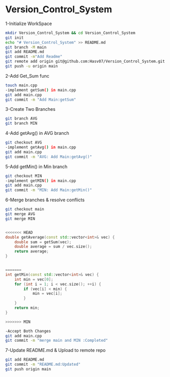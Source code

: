 # Version_Control_System
1-Initialize WorkSpace
```bash
mkdir Version_Control_System && cd Version_Control_System
git init
echo "# Version_Control_System" >> README.md
git branch -M main
git add README.md
git commit -m"Add Readme"
git remote add origin git@github.com:Hasv07/Version_Control_System.git
git push -u origin main
```
2-Add Get_Sum func
```bash
touch main.cpp
-implement getSum() in main.cpp
git add main.cpp
git commit -m "Add Main:getSum"
```
3-Create Two Branches
```bash
git branch AVG
git branch MIN
```
4-Add getAvg() in AVG branch
```bash
git checkout AVG
-implement getAvg() in main.cpp
git add main.cpp
git commit -m "AVG: Add Main:getAvg()"
```
5-Add getMin() in Min branch
```bash
git checkout MIN
-implement getMIN() in main.cpp
git add main.cpp
git commit -m "MIN: Add Main:getMin()"
```
6-Merge branches & resolve conflicts
```bash
git checkout main
git merge AVG
git merge MIN
```

```cpp

<<<<<<< HEAD
double getAverage(const std::vector<int>& vec) {
    double sum = getSum(vec);
    double average = sum / vec.size();
    return average;
}


=======
int getMin(const std::vector<int>& vec) {
    int min = vec[0];
    for (int i = 1; i < vec.size(); ++i) {
        if (vec[i] < min) {
            min = vec[i];
        }
    }
    return min;
}

>>>>>>> MIN
```
```bash
-Accept Both Changes
git add main.cpp
git commit -m "merge main and MIN :Completed"
```

7-Update README.md & Upload to remote repo
```bash
git add README.md
git commit -m "README.md:Updated"
git push origin main
```